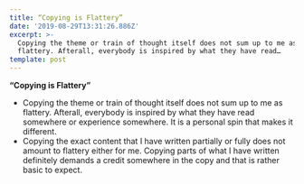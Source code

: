 ```yaml
---
title: “Copying is Flattery”
date: '2019-08-29T13:31:26.886Z'
excerpt: >-
  Copying the theme or train of thought itself does not sum up to me as
  flattery. Afterall, everybody is inspired by what they have read…
template: post
---
```

**“Copying is Flattery”**

*   Copying the theme or train of thought itself does not sum up to me as flattery. Afterall, everybody is inspired by what they have read somewhere or experience somewhere. It is a personal spin that makes it different.
*   Copying the exact content that I have written partially or fully does not amount to flattery either for me. Copying parts of what I have written definitely demands a credit somewhere in the copy and that is rather basic to expect.
